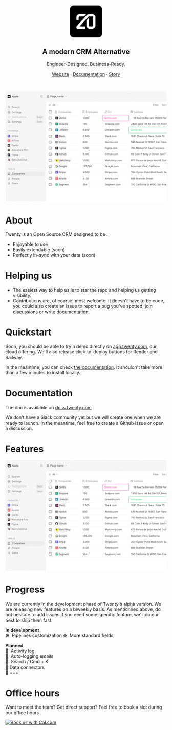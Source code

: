 
</br>
<p align="center">
  <a href="https://www.twenty.com">
    <img src="./docs/static/img/logo-square-dark.svg" width="100px" alt="Twenty logo" />
  </a>
</p>

<h2 align="center" >A modern CRM Alternative</h3>
<p align="center">Engineer-Designed. Business-Ready.

</p>
<p align="center"><a href="https://twenty.com">Website</a> · <a href="https://docs.twenty.com">Documentation</a> · <a href="https://twenty.com/story">Story</a></p>
<br />

<p align="center">
  <a href="https://www.twenty.com">
    <picture>
      <source media="(prefers-color-scheme: dark)" srcset="./docs/static/img/preview-dark.png">
      <source media="(prefers-color-scheme: light)" srcset="./docs/static/img/preview-light.png">
      <img src="./docs/static/img/preview-light.png" alt="Companies view" />
    </picture>
  </a>
</p>

# About
Twenty is an Open Source CRM designed to be :
- Enjoyable to use
- Easily extendable (soon)
- Perfectly in-sync with your data (soon)

# Helping us
- The easiest way to help us is to star the repo and helping us getting visibility.
- Contributions are, of course, most welcome! It doesn't have to be code, you could also create an issue to report a bug you've spotted, join discussions or write documentation.

# Quickstart
Soon, you should be able to try a demo directly on [app.twenty.com](https://app.twenty.com), our cloud offering. We'll also release click-to-deploy buttons for Render and Railway.

In the meantime, you can check [the documentation](https://docs.twenty.com/start/local-setup). It shouldn't take more than a few minutes to install locally.

# Documentation
The doc is available on [docs.twenty.com](https://docs.twenty.com)

We don't have a Slack community yet but we will create one when we are ready to launch.
In the meantime, feel free to create a Github issue or open a discussion.

# Features

<p align="center">
  <a href="https://www.twenty.com">
    <picture>
      <source media="(prefers-color-scheme: dark)" srcset="./docs/static/img/preview-dark.png">
      <source media="(prefers-color-scheme: light)" srcset="./docs/static/img/preview-light.png">
      <img src="./docs/static/img/preview-light.png" alt="Companies view" />
    </picture>
  </a>
</p>

# Progress
We are currently in the development phase of Twenty's alpha version. We are releasing new features on a biweekly basis. As mentionned above, do not hesitate to add issues if you need some specific feature, we'll do our best to ship them fast.

**In development**  
⚙️  Pipelines customization
⚙️  More standard fields  

**Planned**  
📅  Activity log  
📅  Auto-logging emails  
📅  Search / Cmd + K  
📅  Data connectors  
📅  +++


# Office hours
Want to meet the team? Get direct support?
Feel free to book a slot during our office hours

<a href="https://cal.com/team/twenty?utm_source=banner&utm_campaign=oss">
  <picture>
    <source media="(prefers-color-scheme: dark)" srcset="https://cal.com/book-with-cal-dark.svg">
    <source media="(prefers-color-scheme: light)" srcset="https://cal.com/book-with-cal-light.svg">
    <img alt="Book us with Cal.com" src="https://cal.com/book-with-cal-light.svg" height="40">
  </picture>
</a>

